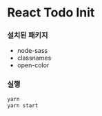 # React Todo Init

### 설치된 패키지
- node-sass
- classnames
- open-color

### 실행
```bash
yarn
yarn start
```
